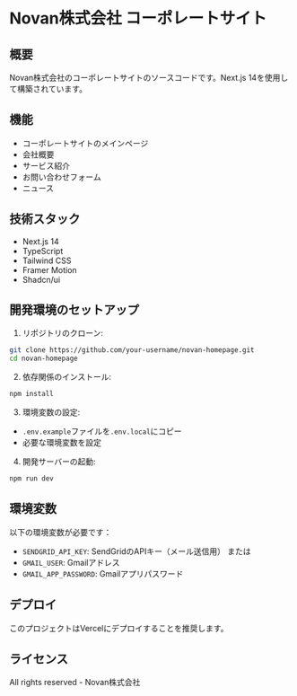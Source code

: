 # Novan株式会社 コーポレートサイト

## 概要
Novan株式会社のコーポレートサイトのソースコードです。Next.js 14を使用して構築されています。

## 機能
- コーポレートサイトのメインページ
- 会社概要
- サービス紹介
- お問い合わせフォーム
- ニュース

## 技術スタック
- Next.js 14
- TypeScript
- Tailwind CSS
- Framer Motion
- Shadcn/ui

## 開発環境のセットアップ

1. リポジトリのクローン:
```bash
git clone https://github.com/your-username/novan-homepage.git
cd novan-homepage
```

2. 依存関係のインストール:
```bash
npm install
```

3. 環境変数の設定:
- `.env.example`ファイルを`.env.local`にコピー
- 必要な環境変数を設定

4. 開発サーバーの起動:
```bash
npm run dev
```

## 環境変数
以下の環境変数が必要です：

- `SENDGRID_API_KEY`: SendGridのAPIキー（メール送信用）
または
- `GMAIL_USER`: Gmailアドレス
- `GMAIL_APP_PASSWORD`: Gmailアプリパスワード

## デプロイ
このプロジェクトはVercelにデプロイすることを推奨します。

## ライセンス
All rights reserved - Novan株式会社 